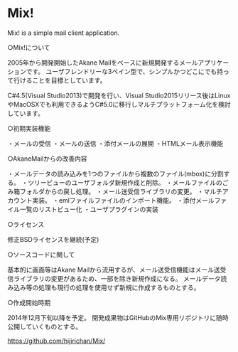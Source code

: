 Mix!
===

Mix! is a simple mail client application.

○Mix!について

2005年から開発開始したAkane Mailをベースに新規開発するメールアプリケーションです。
ユーザフレンドリーな3ペイン型で、シンプルかつどこにでも持って行けることを目標としています。

C#4.5(Visual Studio2013)で開発を行い、Visual Studio2015リリース後はLinuxやMacOSXでも利用できるようC#5.0に移行しマルチプラットフォーム化を検討しています。


○初期実装機能

・メールの受信
・メールの送信
・添付メールの展開
・HTMLメール表示機能


○AkaneMailからの改善内容

・メールデータの読み込みを1つのファイルから複数のファイル(mbox)に分割する。
・ツリービューのユーザフォルダ新規作成と削除。
・メールファイルのごみ箱フォルダからの戻し処理。
・メール送受信ライブラリの変更。
・マルチアカウント実装。
・emlファイルファイルのインポート機能。
・添付メールファイル一覧のリストビュー化
・ユーザプラグインの実装


○ライセンス

修正BSDライセンスを継続(予定)


○ソースコードに関して

基本的に画面等はAkane Mailから流用するが、メール送受信機能はメール送受信ライブラリの変更があるため、一部を除き新規作成になる。
メールデータ読み込み等の処理も現行の処理を使用せず新規に作成するものとする。


○作成開始時期

2014年12月下旬以降を予定。
開発成果物はGitHubのMix専用リポジトリに随時公開していくものとする。

https://github.com/hijirichan/Mix/
